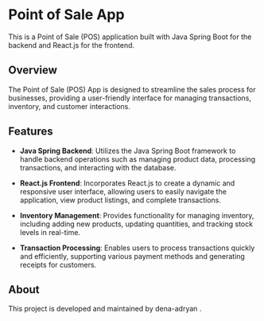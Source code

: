 Point of Sale App
=================

This is a Point of Sale (POS) application built with Java Spring Boot for the backend and React.js for the frontend.

Overview
--------

The Point of Sale (POS) App is designed to streamline the sales process for businesses, providing a user-friendly interface for managing transactions, inventory, and customer interactions.

Features
--------

*   **Java Spring Backend**: Utilizes the Java Spring Boot framework to handle backend operations such as managing product data, processing transactions, and interacting with the database.
    
*   **React.js Frontend**: Incorporates React.js to create a dynamic and responsive user interface, allowing users to easily navigate the application, view product listings, and complete transactions.
    
*   **Inventory Management**: Provides functionality for managing inventory, including adding new products, updating quantities, and tracking stock levels in real-time.
    
*   **Transaction Processing**: Enables users to process transactions quickly and efficiently, supporting various payment methods and generating receipts for customers.

## About

This project is developed and maintained by dena-adryan .


